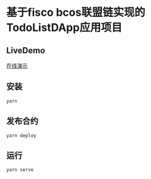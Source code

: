 # 基于fisco bcos联盟链实现的TodoListDApp应用项目

## LiveDemo

[在线演示](http://bcos.hackdapp.com)

## 安装

```
yarn
```

## 发布合约

```
yarn deploy
```

## 运行

```
yarn serve
```
